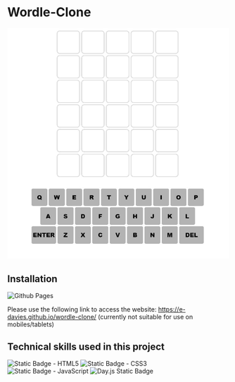 
# Wordle-Clone



 
![screenshot of quiz questions and answers](./assests/images/start-screen.JPG) 


 

## Installation

![Github Pages](https://img.shields.io/badge/github%20pages-121013?style=for-the-badge&logo=github&logoColor=white)

Please use the following link to access the website: https://e-davies.github.io/wordle-clone/
(currently not suitable for use on mobiles/tablets)



## Technical skills used in this project

![Static Badge - HTML5](https://img.shields.io/badge/HTML5-E34F26?style=for-the-badge&logo=html5&logoColor=white)
![Static Badge - CSS3](https://img.shields.io/badge/CSS3-1572B6?style=for-the-badge&logo=css3&logoColor=white)
![Static Badge - JavaScript](https://img.shields.io/badge/JavaScript-323330?style=for-the-badge&logo=javascript&logoColor=F7DF1E)
![Day.js Static Badge](https://img.shields.io/badge/Day.js-FF5F4C?style=for-the-badge&logo=day.js&logoColor=)

